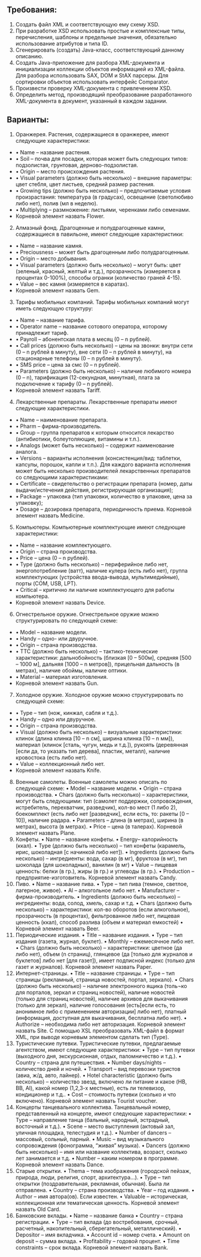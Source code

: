 Требования:
--------


1.	Создать файл XML и соответствующую ему схему XSD. 
2.	При разработке XSD использовать простые и комплексные типы, перечисления, шаблоны и предельные значения, обязательно использование атрибутов и типа ID.
3.	Сгенерировать (создать) Java-класс, соответствующий данному описанию. 
4.	Создать Java-приложение для разбора XML-документа и инициализации коллекции объектов информацией из XML-файла. Для разбора использовать SAX, DOM и StAX парсеры. Для сортировки объектов использовать интерфейс Comparator.
5.	Произвести проверку XML-документа с привлечением XSD. 
6.	Определить метод, производящий преобразование разработанного XML-документа в документ, указанный в каждом задании.


Варианты:
--------


1.	Оранжерея.
Растения, содержащиеся в оранжерее, имеют следующие характеристики:
 - •	Name – название растения.
 - •	Soil – почва для посадки, которая может быть следующих типов: подзолистая, грунтовая, дерново-подзолистая.
 - •	Origin – место происхождения растения.
 - •	Visual рarameters (должно быть несколько) – внешние параметры: цвет стебля, цвет листьев, средний размер растения.
 - •	Growing tips (должно быть несколько) – предпочитаемые условия произрастания: температура (в градусах), освещение (светолюбиво либо нет), полив (мл в неделю).
 - •	Multiplying – размножение: листьями, черенками либо семенами.
 - Корневой элемент назвать Flower.
2.	Алмазный фонд.
Драгоценные и полудрагоценные камни, содержащиеся в павильоне, имеют следующие характеристики: 
- •	Name – название камня.
- •	Preciousness – может быть драгоценным либо полудрагоценным.
- •	Origin – место добывания.
- •	Visual parameters (должно быть несколько) – могут быть: цвет (зеленый, красный, желтый и т.д.), прозрачность (измеряется в процентах 0-100%), способы огранки (количество граней 4-15).
- •	Value – вес камня (измеряется в каратах).
- Корневой элемент назвать Gem.
3.	Тарифы мобильных компаний.
Тарифы мобильных компаний могут иметь следующую структуру:
 - •	Name – название тарифа.
 - •	Operator name – название сотового оператора, которому принадлежит тариф.
 - •	Payroll – абонентская плата в месяц (0 – n рублей).
 - •	Сall prices (должно быть несколько) – цены на звонки: внутри сети (0 – n рублей в минуту), вне сети (0 – n рублей в минуту), на стационарные телефоны (0 – n рублей в минуту).
 - •	SMS price – цена за смс (0 – n рублей).
 - •	Parameters (должно быть несколько) – наличие любимого номера (0 – n), тарификация (12-секундная, минутная), плата за подключение к тарифу (0 – n рублей).
 - Корневой элемент назвать Tariff.
4.	Лекарственные препараты.
Лекарственные препараты имеют следующие характеристики.
 - •	Name – наименование препарата. 
 - •	Pharm – фирма-производитель.
 - •	Group – группа препаратов к которым относится лекарство (антибиотики, болеутоляющие, витамины и т.п.). 
 - •	Analogs (может быть несколько) – содержит наименование аналога. 
 - •	Versions – варианты исполнения (консистенция/вид: таблетки, капсулы, порошок, капли и т.п.). Для каждого варианта исполнения может быть несколько производителей лекарственных препаратов со следующими характеристиками: 
 - •	Certificate – свидетельство о регистрации препарата (номер, даты выдачи/истечения действия, регистрирующая организация); 
 - •	Package – упаковка (тип упаковки, количество в упаковке, цена за упаковку); 
 - •	Dosage – дозировка препарата, периодичность приема. 
Корневой элемент назвать Medicine.
5.	Компьютеры.
Компьютерные комплектующие имеют следующие характеристики:
 - •	Name – название комплектующего.
 - •	Origin – страна производства.
 - •	Price – цена (0 – n рублей).
 - •	Type (должно быть несколько) – периферийное либо нет, энергопотребление (ватт), наличие кулера (есть либо нет), группа комплектующих (устройства ввода-вывода, мультимедийные), порты (COM, USB, LPT).
 - •	Critical – критично ли наличие комплектующего для работы компьютера.
 - Корневой элемент назвать Device.
6.	Огнестрельное оружие.
Огнестрельное оружие можно структурировать по следующей схеме:
- •	Model – название модели.
- •	Handy – одно- или двуручное.
- •	Origin – страна производства.
- •	TTC (должно быть несколько) – тактико-технические характеристики: дальнобойность (близкая [0 – 500м], средняя [500 – 1000 м], дальняя [1000 – n метров]), прицельная дальность (в метрах), наличие обоймы, наличие оптики. 
- •	Material – материал изготовления.
- Корневой элемент назвать Gun.
7.	Холодное оружие.
Холодное оружие можно структурировать по следующей схеме:
 - •	Type – тип (нож, кинжал, сабля и т.д.).
 - •	Handy – одно или двуручное.
 - •	Origin – страна производства.
 - •	Visual (должно быть несколько) – визуальные характеристики: клинок (длина клинка [10 – n см], ширина клинка [10 – n мм]), материал (клинок [сталь, чугун, медь и т.д.]), рукоять (деревянная [если да, то указать тип дерева], пластик, металл), наличие кровостока (есть либо нет). 
 - •	Value – коллекционный либо нет.
 - Корневой элемент назвать Knife.
8.	Военные самолеты.
Военные самолеты можно описать по следующей схеме:
•	Model – название модели.
•	Origin – страна производства.
•	Chars (должно быть несколько) – характеристики, могут быть следующими: тип (самолет поддержки, сопровождения, истребитель, перехватчик, разведчик), кол-во мест (1 либо 2), боекомплект (есть либо нет [разведчик], если есть, то: ракеты [0 – 10]), наличие радара.
•	Parameters – длина (в метрах), ширина (в метрах), высота (в метрах).
•	Price – цена (в талерах).
Корневой элемент назвать Plane.
9.	Конфеты.
•	Name – название конфеты.
•	Energy– калорийность (ккал).
•	Type (должно быть несколько) – тип конфеты (карамель, ирис, шоколадная [с начинкой либо нет]).
•	Ingredients (должно быть несколько) – ингредиенты: вода, сахар (в мг), фруктоза (в мг), тип шоколада (для шоколадных), ванилин (в мг)
•	Value – пищевая ценность: белки (в гр.), жиры (в гр.) и углеводы (в гр.).
•	Production – предприятие-изготовитель.
Корневой элемент назвать Candy.
10.	Пиво.
•	Name – название пива.
•	Type – тип пива (темное, светлое, лагерное, живое).
•	Al – алкогольное либо нет.
•	Manufacturer – фирма-производитель.
•	Ingredients (должно быть несколько) – ингредиенты: вода, солод, хмель, сахар и т.д.
•	Chars (должно быть несколько) – характеристики: кол-во оборотов (если алкогольное), прозрачность (в процентах), фильтрованное либо нет, пищевая ценность (ккал), способ разлива (объем и материал емкостей)
•	Корневой элемент назвать Beer.
11.	Периодические издания.
•	Title – название издания.
•	Type – тип издания (газета, журнал, буклет).
•	Monthly – ежемесячное либо нет.
•	Chars (должно быть несколько) – характеристики: цветное (да либо нет), объем (n страниц), глянцевое (да [только для журналов и буклетов] либо нет [для газет]), имеет подписной индекс (только для газет и журналов).
Корневой элемент назвать Paper.
12.	Интернет-страницы.
•	Title – название страницы.
•	Type – тип страницы (рекламный, страница новостей, портал, зеркало).
•	Chars (должно быть несколько) – наличие электронного ящика (толь¬ко для порталов, зеркал и страниц новостей), наличие новостей (только для страниц новостей), наличие архивов для выкачивания (только для зеркал), наличие голосования (есть[если есть, то анонимное либо с применением авторизации] либо нет), платный (информация, доступная для выкачивания, бесплатна либо нет).
•	Authorize – необходима либо нет авторизация. 
Корневой элемент назвать Site.
С помощью XSL преобразовать XML-файл в формат XML, при выводе корневым элементом сделать тип (Type).
13.	Туристические путевки.
Туристические путевки, предлагаемые агентством, имеют следующие характеристики: 
•	Type – тип путевки (выходного дня, экскурсионная, отдых, паломничество и т.д.). 
•	Country – страна для путешествия. 
•	Number days/nights – количество дней и ночей. 
•	Тransport – вид перевозки туристов (авиа, ж/д, авто, лайнер). 
•	Hotel characteristic (должно быть несколько) – количество звезд, включено ли питание и какое (HB, BB, Al), какой номер (1,2,3-х местные), есть ли телевизор, кондиционер и т.д.. 
•	Сost – стоимость путевки (сколько и что включено). 
Корневой элемент назвать Тourist voucher.
14.	Концерты танцевального коллектива. 
Танцевальный номер, представленный на концерте, имеют следующие характеристики: 
•	Type – направление танца (бальный, народный, эстрадный, восточный и т.д.). 
•	Scene – место выступления (актовый зал, уличная площадка, телестудия и т.д.). 
•	Number of dancers – массовый, сольный, парный. 
•	Music – вид музыкального сопровождения (фонограмма, “живая” музыка). 
•	Dancers (должно быть несколько) – имя или название коллектива, возраст, сколько лет занимается и т.д.
•	Number – каким номером в программе. 
Корневой элемент назвать Dance.
15.	Старые открытки.
•	Thema – тема изображения (городской пейзаж, природа, люди, религия, спорт, архитектура...).
•	Type – тип открытки (поздравительная, рекламная, обычная). Была ли отправлена.
•	Country – страна производства.
•	Year – год издания.
•	Author – имя автора(ов). Если известен.
•	Valuable – историческая, коллекционная или тематическая ценность. 
Корневой элемент назвать Old Card.
16.	Банковские вклады.
•	Name – название банка
•	Country – страна регистрации.
•	Type – тип вклада (до востребования, срочный, расчетный, накопительный, сберегательный, металлический). 
•	Depositor – имя вкладчика.
•	Account id – номер счета.
•	Amount on deposit – сумма вклада.
•	Profitability – годовой процент.
•	Time constraints – срок вклада.
Корневой элемент назвать Bank.

